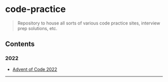 # code-practice

> Repository to house all sorts of various code practice sites, interview prep solutions, etc.

## Contents

### 2022

* [Advent of Code 2022][]

----

[Advent of Code 2022]: <2022/advent-of-code/README.md>
